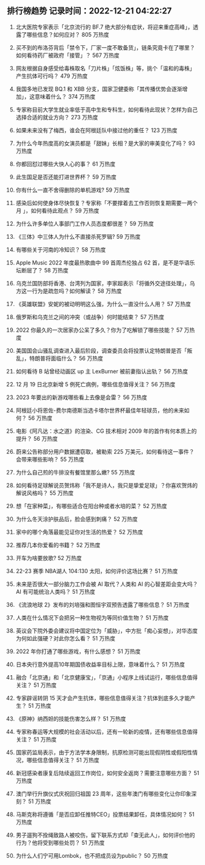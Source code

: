 
## 排行榜趋势 记录时间：2022-12-21 04:22:27
  
  1. 北大医院专家表示「北京流行的 BF.7 绝大部分有症状，将迎来重症高峰」，透露了哪些信息？如何应对？ 805 万热度
    
  2. 买不到的布洛芬背后「禁令下，厂家一度不敢备货」，链条究竟卡在了哪里？如何看待药厂被政府「接管」？ 567 万热度
    
  3. 网友根据自身感受给毒株取名「刀片株」「炫饭株」等，挑个「温和的毒株」产生抗体可行吗？ 479 万热度
    
  4. 我国多地已发现 BQ.1 和 XBB 分支，国家卫健委称「其传播优势会逐渐增加」，这意味着什么？ 374 万热度
    
  5. 专家称目前大学生就业率低于高中生和专科生，如何看待此现状？怎样为自己选择合适的就业方向？ 273 万热度
    
  6. 如果未来没有了梅西，谁会在阿根廷队中接过他的重任？ 123 万热度
    
  7. 为什么今年热度高的女演员都是「甜妹」长相？是大家的审美变化了吗？ 93 万热度
    
  8. 你都回怼过哪些大快人心的事？ 61 万热度
    
  9. 此生国足是否还能打进世界杯？ 59 万热度
    
  10. 你有什么一直不舍得删除的单机游戏? 59 万热度
    
  11. 感染后如何使身体尽快恢复？专家称「不要撑着去工作否则恢复期需要一两个月 」，如何看待此观点？ 59 万热度
    
  12. 为什么许多单位人事部门工作人员态度都很差？ 59 万热度
    
  13. 《三体》中三体人为什么不直接杀死罗辑? 59 万热度
    
  14. 有哪些关于河南的冷知识？ 58 万热度
    
  15. Apple Music 2022 年度最热歌曲中 99 首周杰伦独占 62 首，是不是华语乐坛断层了？ 58 万热度
    
  16. 乌克兰国防部将香港、台湾列为国家，李家超表示「将循外交途径处理」，乌方这一行为是疏忽吗？如何解读？ 58 万热度
    
  17. 《英雄联盟》安妮的被动明明这么强，为什么一直没什么人用？ 57 万热度
    
  18. 俄罗斯和乌克兰之间的冲突（或战争）何时能结束？ 57 万热度
    
  19. 2022 你最久的一次居家办公呆了多久？你为了吃解锁了哪些技能？ 57 万热度
    
  20. 美国国会山骚乱调查进入最后阶段，调查委员会将投票认定特朗普是否「叛乱」，特朗普将面临什么？ 56 万热度
    
  21. 如何看待 B 站曾经动画区 up 主 LexBurner 被前妻指认出轨？ 56 万热度
    
  22. 12 月 19 日北京新增 5 例死亡病例，哪些信息值得关注？ 56 万热度
    
  23. 2023 年要出的新游戏哪些看上去像是会雷？ 56 万热度
    
  24. 阿根廷小将恩佐-费尔南德斯当选卡塔尔世界杯最佳年轻球员，他的未来如何？ 56 万热度
    
  25. 电影《阿凡达：水之道》的渲染、CG 技术相对 2009 年的首作有何本质上的提升？ 56 万热度
    
  26. 蔚来公告称部分用户数据遭窃取，被勒索 225 万美元，如何看待这一事件？会带来哪些影响？ 55 万热度
    
  27. 为什么自己煎的牛排没有餐馆里那么嫩? 55 万热度
    
  28. 如何看待足球解说员贺炜称「我不是诗人，我只是挚爱足球」？你喜欢贺炜的解说风格吗？ 55 万热度
    
  29. 想「在家种菜」，有哪些适合在阳台种或者水培的菜？ 52 万热度
    
  30. 为什么冬天涂护肤品后，脸会感到刺痛？ 52 万热度
    
  31. 家中的哪个角落最能见证你对生活的热爱？ 52 万热度
    
  32. 推荐几本你爱看的书籍？ 52 万热度
    
  33. 开车为啥要放歌? 52 万热度
    
  34. 22-23 赛季 NBA湖人 104:130 太阳，如何评价这场比赛？ 51 万热度
    
  35. 未来是否很大一部分脑力工作会被 AI 取代？人类和 AI 的心智差距会变大吗？AI 有可能统治人类吗？ 51 万热度
    
  36. 《流浪地球 2》发布的刘培强和图恒宇双预告透露了哪些信息？ 51 万热度
    
  37. 人类在什么情况下会把另一种生物视为等同价值生物？ 51 万热度
    
  38. 英议会下院外委会建议将中国定位为「威胁」，中方批「痴心妄想」，对华态度为何如此强硬？对此你怎么看？ 51 万热度
    
  39. 2022 年你打通了哪些游戏，有什么感想？ 51 万热度
    
  40. 日本央行意外提高10年期国债收益率目标上限，意味着什么？ 51 万热度
    
  41. 融合「北京通」和「北京健康宝」，「京通」小程序上线试运行，哪些信息值得关注？ 51 万热度
    
  42. 专家辟谣转阴 15 天才会产生抗体，哪些信息值得关注？抗体到底多久才能产生？ 51 万热度
    
  43. 《原神》纳西妲的技能伤害怎么样？ 51 万热度
    
  44. 专家称春运等大规模的社会活动以后，还有一轮新的疫情，还有哪些信息值得关注？ 51 万热度
    
  45. 国家药监局表示，由于方法学本身限制，抗原检测可能出现假阴性或假阳性情况，哪些信息值得关注？ 51 万热度
    
  46. 新冠感染者康复后陆续返回工作岗位，如何安全返岗？需要注意哪些方面？ 51 万热度
    
  47. 澳门举行升旗仪式庆祝回归祖国 23 周年，这些年澳门有哪些变化让你印象深刻？ 51 万热度
    
  48. 马斯克称将遵循「是否应卸任推特CEO」投票结果卸任，具体情况如何？ 51 万热度
    
  49. 男子遛狗不拴绳致路人被咬伤，留下联系方式却「查无此人」，如何评价他的行为？他将受到哪些处罚？ 51 万热度
    
  50. 为什么人们宁可用Lombok，也不把成员设为public？ 50 万热度
    